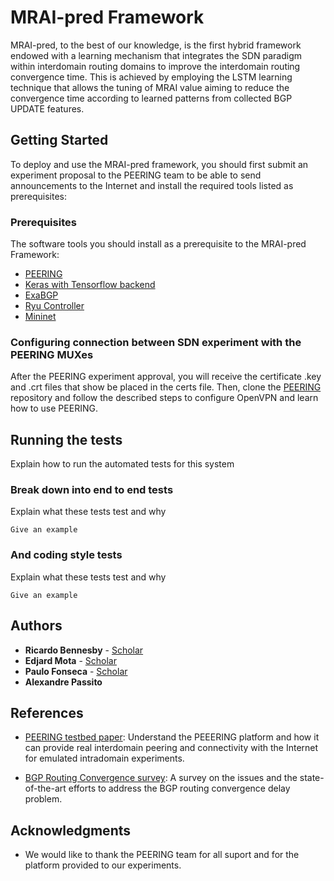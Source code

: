 # MRAI-pred Framework

MRAI-pred, to the best of our knowledge, is the first hybrid framework endowed with a learning mechanism that integrates the SDN paradigm within interdomain routing domains to improve the interdomain routing convergence time. This is achieved by  employing the LSTM learning technique that allows the tuning of MRAI value aiming to reduce the convergence time according to learned patterns from collected BGP UPDATE features.

## Getting Started

To deploy and use the MRAI-pred framework, you should first submit an experiment proposal to the PEERING team to be able to send announcements to the Internet and install the required tools listed as prerequisites: 

### Prerequisites

The software tools you should install as a prerequisite to the MRAI-pred Framework:

* [PEERING](https://peering.usc.edu/)
* [Keras with Tensorflow backend](https://www.pyimagesearch.com/2016/11/14/installing-keras-with-tensorflow-backend/)
* [ExaBGP](https://github.com/Exa-Networks/exabgp)
* [Ryu Controller](https://osrg.github.io/ryu/)
* [Mininet](http://mininet.org/download/)

### Configuring connection between SDN experiment with the PEERING MUXes
After the PEERING experiment approval, you will receive the certificate .key and .crt files that show be placed in the certs file. Then, clone the [PEERING](https://github.com/PEERINGTestbed/client#peering-account-setup) repository and follow the described steps to configure OpenVPN and learn how to use PEERING.  


## Running the tests

Explain how to run the automated tests for this system

### Break down into end to end tests

Explain what these tests test and why

```
Give an example
```

### And coding style tests

Explain what these tests test and why

```
Give an example
```

## Authors

* **Ricardo Bennesby** - [Scholar](https://scholar.google.com.br/citations?user=WZtAvu8AAAAJ&hl=pt-BR/)
* **Edjard Mota** - [Scholar](https://scholar.google.com.br/citations?user=7WhE5ucAAAAJ&hl=pt-BR)
* **Paulo Fonseca** - [Scholar](https://scholar.google.com.br/citations?user=e-w1zY4AAAAJ&hl=pt-BR)
* **Alexandre Passito** 

## References

- [PEERING testbed paper](http://conferences.sigcomm.org/hotnets/2014/papers/hotnets-XIII-final159.pdf): Understand the PEEERING platform and how it can provide real interdomain peering and connectivity with the Internet for emulated intradomain experiments.

- [BGP Routing Convergence survey](https://ieeexplore.ieee.org/document/7964680): A survey on the issues and the state-of-the-art efforts to address the BGP routing convergence delay problem. 

## Acknowledgments

* We would like to thank the PEERING team for all suport and for the platform provided to our experiments. 

